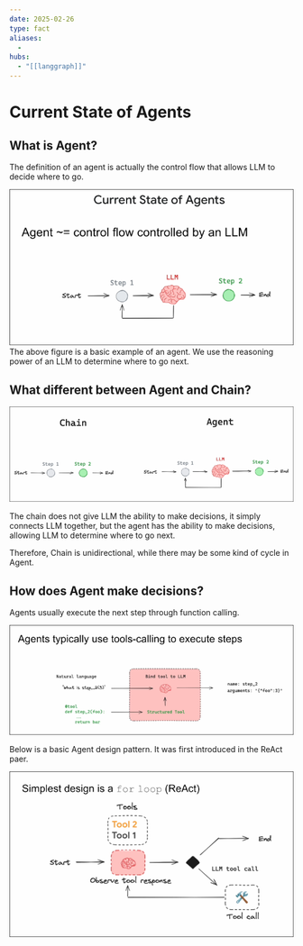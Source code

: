 ```yaml
---
date: 2025-02-26
type: fact
aliases:
  -
hubs:
  - "[[langgraph]]"
---
```


# Current State of Agents


## What is Agent?

The definition of an agent is actually the control flow that allows LLM to decide where to go.

![current-agent-contorl-flow.png](../assets/imgs/current-agent-contorl-flow.png)
The above figure is a basic example of an agent. We use the reasoning power of an LLM to determine where to go next.


## What different between Agent and Chain?

![agent-vs-chain.png](../assets/imgs/agent-vs-chain.png)

The chain does not give LLM the ability to make decisions, it simply connects LLM together, but the agent has the ability to make decisions, allowing LLM to determine where to go next.

Therefore, Chain is unidirectional, while there may be some kind of cycle in Agent.


## How does Agent make decisions?

Agents usually execute the next step through function calling.



![agent-execute-steps-by-tools.png](../assets/imgs/agent-execute-steps-by-tools.png)

Below is a basic Agent design pattern. It was first introduced in the ReAct paer.

![basic-agent-design-pattern.png](../assets/imgs/basic-agent-design-pattern.png)


